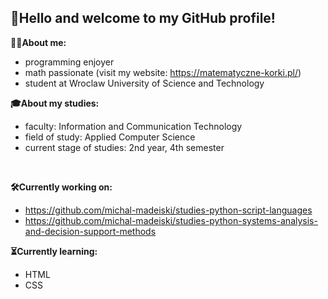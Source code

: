 ## 👋Hello and welcome to my GitHub profile!
__🧑‍💻About me:__
- programming enjoyer
- math passionate (visit my website: https://matematyczne-korki.pl/)
- student at Wroclaw University of Science and Technology

__🎓About my studies:__
- faculty: Information and Communication Technology
- field of study: Applied Computer Science
- current stage of studies: 2nd year, 4th semester
  
<br>

__🛠️Currently working on:__
- https://github.com/michal-madeiski/studies-python-script-languages
- https://github.com/michal-madeiski/studies-python-systems-analysis-and-decision-support-methods

__⏳Currently learning:__
- HTML
- CSS
